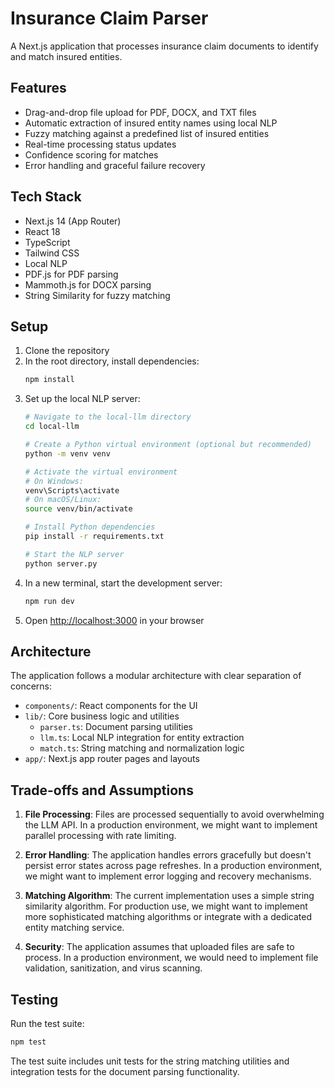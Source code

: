 # Insurance Claim Parser

A Next.js application that processes insurance claim documents to identify and match insured entities.

## Features

- Drag-and-drop file upload for PDF, DOCX, and TXT files
- Automatic extraction of insured entity names using local NLP
- Fuzzy matching against a predefined list of insured entities
- Real-time processing status updates
- Confidence scoring for matches
- Error handling and graceful failure recovery

## Tech Stack

- Next.js 14 (App Router)
- React 18
- TypeScript
- Tailwind CSS
- Local NLP
- PDF.js for PDF parsing
- Mammoth.js for DOCX parsing
- String Similarity for fuzzy matching

## Setup

1. Clone the repository
2. In the root directory, install dependencies:
   ```bash
   npm install
   ```
3. Set up the local NLP server:
   ```bash
   # Navigate to the local-llm directory
   cd local-llm

   # Create a Python virtual environment (optional but recommended)
   python -m venv venv

   # Activate the virtual environment
   # On Windows:
   venv\Scripts\activate
   # On macOS/Linux:
   source venv/bin/activate

   # Install Python dependencies
   pip install -r requirements.txt

   # Start the NLP server
   python server.py
   ```
4. In a new terminal, start the development server:
   ```bash
   npm run dev
   ```
5. Open [http://localhost:3000](http://localhost:3000) in your browser

## Architecture

The application follows a modular architecture with clear separation of concerns:

- `components/`: React components for the UI
- `lib/`: Core business logic and utilities
  - `parser.ts`: Document parsing utilities
  - `llm.ts`: Local NLP integration for entity extraction
  - `match.ts`: String matching and normalization logic
- `app/`: Next.js app router pages and layouts

## Trade-offs and Assumptions

1. **File Processing**: Files are processed sequentially to avoid overwhelming the LLM API. In a production environment, we might want to implement parallel processing with rate limiting.

2. **Error Handling**: The application handles errors gracefully but doesn't persist error states across page refreshes. In a production environment, we might want to implement error logging and recovery mechanisms.

3. **Matching Algorithm**: The current implementation uses a simple string similarity algorithm. For production use, we might want to implement more sophisticated matching algorithms or integrate with a dedicated entity matching service.

4. **Security**: The application assumes that uploaded files are safe to process. In a production environment, we would need to implement file validation, sanitization, and virus scanning.

## Testing

Run the test suite:

```bash
npm test
```

The test suite includes unit tests for the string matching utilities and integration tests for the document parsing functionality.
